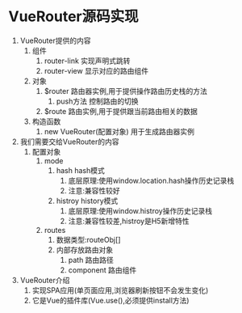 # VueRouter源码实现

1. VueRouter提供的内容
   1. 组件
      1. router-link	实现声明式跳转
      2. router-view   显示对应的路由组件
   2. 对象
      1. $router	路由器实例,用于提供操作路由历史栈的方法
         1. push方法	控制路由的切换
      2. $route      路由实例,用于提供跟当前路由相关的数据
   3. 构造函数
      1. new VueRouter(配置对象)	用于生成路由器实例
2. 我们需要交给VueRouter的内容
   1. 配置对象
      1. mode
         1. hash		hash模式
            1. 底层原理:使用window.location.hash操作历史记录栈
            2. 注意:兼容性较好
         2. histroy    history模式
            1. 底层原理:使用window.histroy操作历史记录栈
            2. 注意:兼容性较差,histroy是H5新增特性
      2. routes
         1. 数据类型:routeObj[]
         2. 内部存放路由对象
            1. path	路由路径
            2. component    路由组件
3. VueRouter介绍
   1. 实现SPA应用(单页面应用,浏览器刷新按钮不会发生变化)
   2. 它是Vue的插件库(Vue.use(),必须提供install方法)